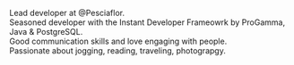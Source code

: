 Lead developer at @Pesciaflor. <br/>
Seasoned developer with the Instant Developer Frameowrk by ProGamma, Java & PostgreSQL.<br/>
Good communication skills and love engaging with people.<br/>
Passionate about jogging, reading, traveling, photograpgy.<br/>
<!---
daniele-aveta/daniele-aveta is a ✨ special ✨ repository because its `README.md` (this file) appears on your GitHub profile.
You can click the Preview link to take a look at your changes.
--->
